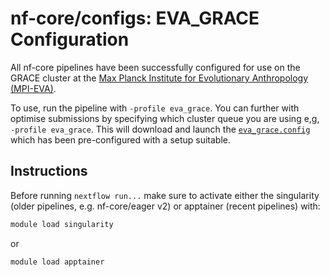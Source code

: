 # nf-core/configs: EVA_GRACE Configuration

All nf-core pipelines have been successfully configured for use on the GRACE cluster at the [Max Planck Institute for Evolutionary Anthropology (MPI-EVA)](http://eva.mpg.de).

To use, run the pipeline with `-profile eva_grace`. You can further with optimise submissions by specifying which cluster queue you are using e,g, `-profile eva_grace`. This will download and launch the [`eva_grace.config`](../conf/eva_grace.config) which has been pre-configured with a setup suitable.

## Instructions

Before running `nextflow run...` make sure to activate either the singularity (older pipelines, e.g. nf-core/eager v2) or apptainer (recent pipelines) with:

```bash
module load singularity
```

or

```bash
module load apptainer
```
